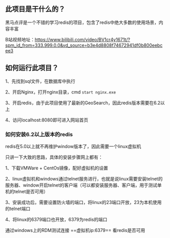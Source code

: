 ## 此项目是干什么的？

黑马点评是一个不错的学习redis的项目，包含了redis中绝大多数的使用场景，内容丰富

B站视频地址：https://www.bilibili.com/video/BV1cr4y1671t/?spm_id_from=333.999.0.0&vd_source=b3e4d8808f74672941df0b800eebcee3

## 如何运行此项目？

1、先找到sql文件，在数据库中执行

2、开启Nginx，打开nginx目录，cmd `start nginx.exe`

3、开启redis，由于此项目使用了最新的GeoSearch，因此redis版本需要在6.2以上

4、访问localhost:8080即可进入网站首页

### 如何安装6.2以上版本的redis

redis在5.0以上就不再维护window版本了，因此需要一个linux虚拟机

只讲一下大致的思路，具体的安装步骤网上都有：

1、下载VMWare + CentOs镜像，配好虚拟机的设置

2、linux虚拟机和windows通过telnet服务进行，也就是说linux需要安装telnet的服务器、window开启telnet的客户端（可以都安装服务器、客户端，用于测试单机的telnet是否可用）

3、安装成功后，需要设置防火墙的端口，将linux的23端口开放，23为本机使用的telnet端口

4、将linux的6379端口也开放，6379为redis的端口

通过windows上的RDM测试连接  ==虚拟机ip:6379== 看redis是否可用

